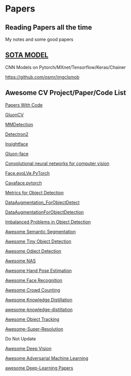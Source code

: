 # Papers
## Reading Papers all the time

My notes and some good papers

## [SOTA MODEL](https://www.jiqizhixin.com/sota)

CNN Models on Pytorch/MXnet/Tensorflow/Keras/Chainer

https://github.com/osmr/imgclsmob
## Awesome CV Project/Paper/Code List

[Papers With Code](https://paperswithcode.com)

[GluonCV](https://gluon-cv.mxnet.io/)

[MMDetection](https://github.com/open-mmlab/mmdetection)

[Detectron2](https://github.com/facebookresearch/detectron2)

[Insightface](https://github.com/deepinsight/insightface)

[Gluon-face](https://github.com/THUFutureLab/gluon-face)

[Convolutional neural networks for computer vision](https://github.com/osmr/imgclsmob)

[Face.evoLVe.PyTorch](https://github.com/ZhaoJ9014/face.evoLVe.PyTorch)

[Cavaface.pytorch](https://github.com/cavalleria/cavaface.pytorch)

[Metrics for Object Detection](https://github.com/rafaelpadilla/Object-Detection-Metrics)

[DataAugmentation_ForObjectDetect](https://github.com/DLLXW/DataAugmentation_ForObjectDetect)

[DataAugmentationForObjectDetection](https://github.com/Paperspace/DataAugmentationForObjectDetection)

[Imbalanced Problems in Object Detection](https://github.com/kemaloksuz/ObjectDetectionImbalance)

[Awesome Semantic Segmentation](https://github.com/mrgloom/awesome-semantic-segmentation)

[Awesome Tiny Object Detection](https://github.com/kuanhungchen/awesome-tiny-object-detection)

[Awesome Odject Detection](https://github.com/hoya012/deep_learning_object_detection)

[Awesome NAS](https://github.com/D-X-Y/Awesome-NAS)

[Awesome Hand Pose Estimation](https://github.com/xinghaochen/awesome-hand-pose-estimation)

[Awesome Face Recognition](https://github.com/ChanChiChoi/awesome-Face_Recognition)

[Awesome Crowd Counting](https://github.com/gjy3035/Awesome-Crowd-Counting)

[Awesome Knowledge Distillation](https://github.com/FLHonker/Awesome-Knowledge-Distillation)

[awesome-knowledge-distillation](https://github.com/dkozlov/awesome-knowledge-distillation)

[Awesome Object Tracking](https://github.com/luanshiyinyang/awesome-multiple-object-tracking)

[Awesome-Super-Resolution](https://github.com/ChaofWang/Awesome-Super-Resolution)

Do Not Update

[Awesome Deep Vision](https://github.com/kjw0612/awesome-deep-vision)

[Awesome Adversarial Machine Learning](https://github.com/yenchenlin/awesome-adversarial-machine-learning)

[awesome Deep-Learning Papers](https://github.com/terryum/awesome-deep-learning-papers)


